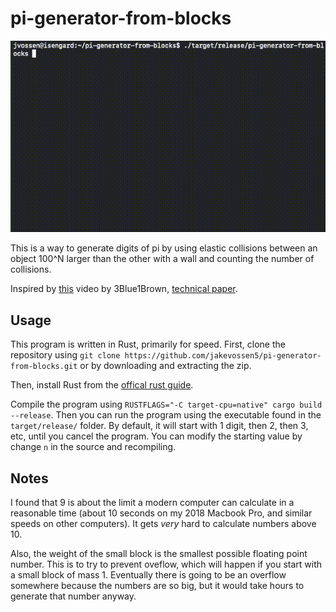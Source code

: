 # pi-generator-from-blocks

![Demo](demo1.gif)

This is a way to generate digits of pi by using elastic collisions
between an object 100^N larger than the other with a wall and counting
the number of collisions. 

Inspired by [this](https://www.youtube.com/watch?v=HEfHFsfGXjs) video
by 3Blue1Brown, [technical
paper](https://www.maths.tcd.ie/~lebed/Galperin).

## Usage

This program is written in Rust, primarily for speed. First, clone the
repository using `git clone
https://github.com/jakevossen5/pi-generator-from-blocks.git` 
or by downloading and extracting the zip. 

Then, install Rust from the [offical rust
guide](https://www.rust-lang.org/tools/install).

Compile the program using `RUSTFLAGS="-C target-cpu=native" cargo build --release`. Then you can run
the program using the executable found in the `target/release/` folder. By default, it will start with 1 digit, then
2, then 3, etc, until you cancel the program. You can modify the
starting value by change `n` in the source and recompiling.

## Notes

I found that 9 is about the limit a modern computer can calculate in a
reasonable time (about 10 seconds on my 2018 Macbook Pro, and similar
speeds on other computers). It gets _very_ hard to calculate numbers
above 10. 

Also, the weight of the small block is the smallest possible floating
point number. This is to try to prevent oveflow, which will happen if
you start with a small block of mass 1. Eventually there is going to
be an overflow somewhere because the numbers are so big, but it would
take hours to generate that number anyway. 
